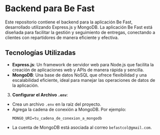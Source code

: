 # Backend para Be Fast

Este repositorio contiene el backend para la aplicación Be Fast, desarrollado utilizando Express.js y MongoDB. La aplicación Be Fast está diseñada para facilitar la gestión y seguimiento de entregas, conectando a clientes con repartidores de manera eficiente y efectiva.

## Tecnologías Utilizadas

- **Express.js**: Un framework de servidor web para Node.js que facilita la creación de aplicaciones web y APIs de manera rápida y sencilla.
- **MongoDB**: Una base de datos NoSQL que ofrece flexibilidad y una escalabilidad eficiente, ideal para manejar las operaciones de datos de la aplicación.


3. **Configurar el Archivo `.env`**:
- Crea un archivo `.env` en la raíz del proyecto.
- Agrega la cadena de conexión a MongoDB. Por ejemplo:
  ```
  MONGO_URI=tu_cadena_de_conexion_a_mongodb
  ```
- La cuenta de MongoDB está asociada al correo `befastcol@gmail.com`.
